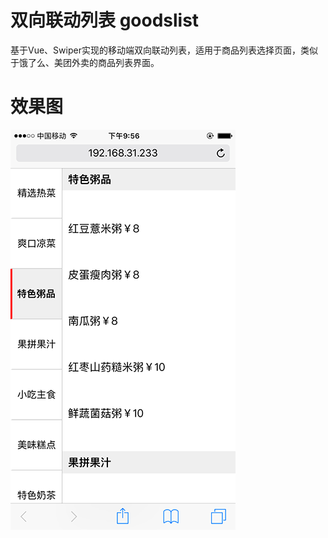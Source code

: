 # 双向联动列表 goodslist  
基于Vue、Swiper实现的移动端双向联动列表，适用于商品列表选择页面，类似于饿了么、美团外卖的商品列表界面。  
# 效果图  
![Demo](https://raw.githubusercontent.com/inJonathan/imagestore/master/IMG_0737.PNG)
